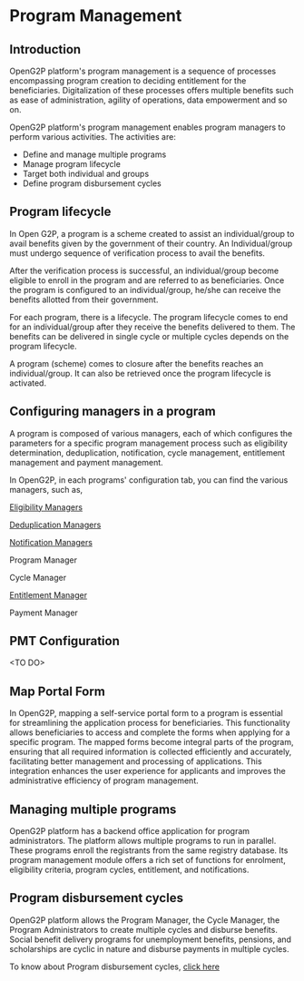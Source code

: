 # Program Management

## Introduction

OpenG2P platform's program management is a sequence of processes encompassing program creation to deciding entitlement for the beneficiaries. Digitalization of these processes offers multiple benefits such as ease of administration, agility of operations, data empowerment and so on.

OpenG2P platform's program management enables program managers to perform various activities.  The activities are:

* Define and manage multiple programs
* Manage program lifecycle&#x20;
* Target both individual and groups&#x20;
* Define program disbursement cycles

## Program lifecycle

In Open G2P, a program is a scheme created to assist an individual/group to avail benefits given by  the government of their country. An Individual/group must undergo sequence of verification process to avail the benefits.&#x20;

After the verification process is successful, an individual/group become eligible to enroll in the program and are referred to as beneficiaries. Once the program is configured to an individual/group, he/she can receive the benefits allotted from their government.&#x20;

&#x20;For each program, there is a lifecycle. The program lifecycle comes to end for an individual/group after they receive the benefits delivered to them.  The benefits can be delivered in single cycle or multiple cycles depends on the program lifecycle.

A program (scheme) comes to closure after the benefits reaches an individual/group. It can also be retrieved once the program lifecycle is activated.

## Configuring managers in a program

A program is composed of various managers, each of which configures the parameters for a specific program management process such as eligibility determination, deduplication, notification, cycle management, entitlement management and payment management.&#x20;

In OpenG2P, in each programs' configuration tab, you can find the various managers, such as,

[Eligibility Managers](eligibility/)

[Deduplication Managers](deduplication.md)

[Notification Managers](notifications.md)

Program Manager

Cycle Manager

[Entitlement Manager](entitlement.md)

Payment Manager

## PMT Configuration

\<TO DO>

## Map Portal Form

In OpenG2P, mapping a self-service portal form to a program is essential for streamlining the application process for beneficiaries. This functionality allows beneficiaries to access and complete the forms when applying for a specific program. The mapped forms become integral parts of the program, ensuring that all required information is collected efficiently and accurately, facilitating better management and processing of applications. This integration enhances the user experience for applicants and improves the administrative efficiency of program management.

## Managing multiple programs

OpenG2P platform has a backend office application for program administrators. The platform allows multiple programs to run in parallel. These programs enroll the registrants from the same registry database. Its program management module offers a rich set of functions for enrolment, eligibility criteria, program cycles, entitlement, and notifications.

## Program disbursement cycles

OpenG2P platform allows the Program Manager, the Cycle Manager, the Program Administrators to create multiple cycles and disburse benefits. Social benefit delivery programs for unemployment benefits, pensions, and scholarships are cyclic in nature and disburse payments in multiple cycles.

To know about Program disbursement cycles, [click here](https://app.gitbook.com/o/bnTr6Kp4z4CXR4QVIPSa/s/CwMntokukpQZjoCcqMwL/\~/changes/151/platform/modules/program-and-beneficiary-management-system/program-disbursement-cycles)
